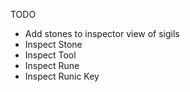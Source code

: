 TODO

*	Add stones to inspector view of sigils
*	Inspect Stone
*	Inspect Tool
*	Inspect Rune
* 	Inspect Runic Key